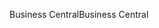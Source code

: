 <span data-ttu-id="d65b1-101">Business Central</span><span class="sxs-lookup"><span data-stu-id="d65b1-101">Business Central</span></span>

